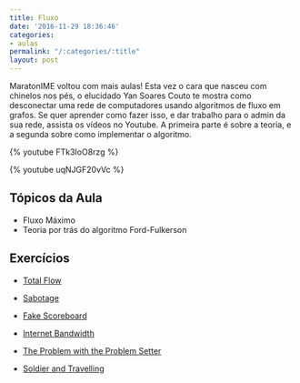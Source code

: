 ```yaml
---
title: Fluxo
date: '2016-11-29 18:36:46'
categories:
- aulas
permalink: "/:categories/:title"
layout: post
---
```

MaratonIME voltou com mais aulas!
Esta vez o cara que nasceu com chinelos nos pés, o elucidado Yan Soares Couto te mostra como desconectar uma rede de
computadores usando algoritmos de fluxo em grafos.
Se quer aprender como fazer isso, e dar trabalho para o admin da sua rede, assista os vídeos no Youtube. A primeira parte é sobre a teoria, e a segunda sobre como implementar o algoritmo.

{% youtube FTk3IoO8rzg %} 

{% youtube uqNJGF20vVc %} 

## Tópicos da Aula
- Fluxo Máximo
- Teoria por trás do algoritmo Ford-Fulkerson

## Exercícios
- [Total Flow](http://www.spoj.com/problems/MTOTALF/)

- [Sabotage](https://uva.onlinejudge.org/index.php?option=onlinejudge&page=show_problem&problem=1421)

- [Fake Scoreboard](https://uva.onlinejudge.org/index.php?option=onlinejudge&page=show_problem&problem=3424)

- [Internet Bandwidth](https://icpcarchive.ecs.baylor.edu/index.php?option=onlinejudge&page=show_problem&problem=3221)

- [The Problem with the Problem Setter](https://uva.onlinejudge.org/index.php?option=com_onlinejudge&Itemid=8&page=show_problem&problem=1033)

- [Soldier and Travelling](http://codeforces.com/problemset/problem/546/E)
